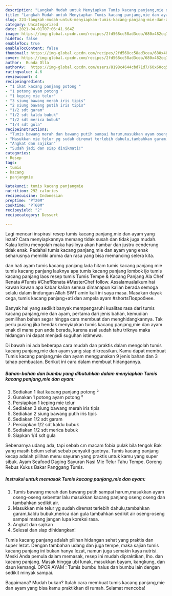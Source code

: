 ```yaml
---
description: "Langkah Mudah untuk Menyiapkan Tumis kacang panjang,mie dan ayam yang Menggugah Selera"
title: "Langkah Mudah untuk Menyiapkan Tumis kacang panjang,mie dan ayam yang Menggugah Selera"
slug: 223-langkah-mudah-untuk-menyiapkan-tumis-kacang-panjang-mie-dan-ayam-yang-menggugah-selera
category: Uncategorized
date: 2021-04-01T07:06:41.964Z
image: https://img-global.cpcdn.com/recipes/2fd568cc58ad3cea/680x482cq70/tumis-kacang-panjangmie-dan-ayam-foto-resep-utama.jpg
hideToc: false
enableToc: true
enableTocContent: false
thumbnail: https://img-global.cpcdn.com/recipes/2fd568cc58ad3cea/680x482cq70/tumis-kacang-panjangmie-dan-ayam-foto-resep-utama.jpg
cover: https://img-global.cpcdn.com/recipes/2fd568cc58ad3cea/680x482cq70/tumis-kacang-panjangmie-dan-ayam-foto-resep-utama.jpg
author:  Bunda Olla
authorAv:  https://img-global.cpcdn.com/users/8198c4644cbd71d7/60x60cq50/avatar.jpg
ratingvalue: 4.6
reviewcount: 4
recipeingredient:
- "1 ikat kacang panjang potong "
- "1 potong ayam potong "
- "1 keping mie telur"
- "3 siung bawang merah iris tipis"
- "2 siung bawang putih iris tipis"
- "1/2 sdt garam"
- "1/2 sdt kaldu bubuk"
- "1/2 sdt merica bubuk"
- "1/4 sdt gula"
recipeinstructions:
- "Tumis bawang merah dan bawang putih sampai harum,masukkan ayam oseng-oseng sebentar lalu masukkan kacang panjang oseng oseng dan tambahkan sedikit air."
- "Masukkan mie telur yg sudah diremat terlebih dahulu,tambahkan garam,kaldu bubuk,merica dan gula tambahkan sedikit air oseng-oseng sampai matang jangan lupa koreksi rasa."
- "Angkat dan sajikan"
- "Sudah jadi dan siap dinikmati!"
categories:
- Resep
tags:
- tumis
- kacang
- panjangmie

katakunci: tumis kacang panjangmie 
nutrition: 292 calories
recipecuisine: Indonesian
preptime: "PT20M"
cooktime: "PT60M"
recipeyield: "2"
recipecategory: Dessert

---
```



Lagi mencari inspirasi resep tumis kacang panjang,mie dan ayam yang lezat? Cara menyiapkannya memang tidak susah dan tidak juga mudah. Kalau keliru mengolah maka hasilnya akan hambar dan justru cenderung tidak enak. Padahal tumis kacang panjang,mie dan ayam yang enak seharusnya memiliki aroma dan rasa yang bisa memancing selera kita.


dan hati ayam tumis kacang panjang lada hitam tumis kacang panjang mie tumis kacang panjang lauknya apa tumis kacang panjang lombok ijo tumis kacang panjang laos resep tumis Tumis Tempe &amp; Kacang Panjang Ala Chef Renata #Tumis #ChefRenata #MasterChef follow. Assalamualaikum hai kawan kawan apa kabar kalian semua dimanapun kalian berada semoga selalu dalam lindungan Allah SWT amin kali ini saya masa. Masakan dayak cega, tumis kacang panjang+ati dan ampela ayam #shortsПодробнее.

Banyak hal yang sedikit banyak mempengaruhi kualitas rasa dari tumis kacang panjang,mie dan ayam, pertama dari jenis bahan, kemudian pemilihan bahan segar hingga cara membuat dan menghidangkannya. Tak perlu pusing jika hendak menyiapkan tumis kacang panjang,mie dan ayam enak di mana pun anda berada, karena asal sudah tahu triknya maka hidangan ini dapat menjadi suguhan istimewa.


Di bawah ini ada beberapa cara mudah dan praktis dalam mengolah tumis kacang panjang,mie dan ayam yang siap dikreasikan. Kamu dapat membuat Tumis kacang panjang,mie dan ayam menggunakan 9 jenis bahan dan 3 tahap pembuatan. Berikut ini cara dalam membuat hidangannya.

<!--inarticleads1-->

##### Bahan-bahan dan bumbu yang dibutuhkan dalam menyiapkan Tumis kacang panjang,mie dan ayam:

1. Sediakan 1 ikat kacang panjang potong ²
1. Gunakan 1 potong ayam potong ²
1. Persiapkan 1 keping mie telur
1. Sediakan 3 siung bawang merah iris tipis
1. Sediakan 2 siung bawang putih iris tipis
1. Sediakan 1/2 sdt garam
1. Persiapkan 1/2 sdt kaldu bubuk
1. Sediakan 1/2 sdt merica bubuk
1. Siapkan 1/4 sdt gula


Sebenarnya udang ada, tapi sebab cm macam fobia pulak bila tengok Bak yang masih belum sehat sebab penyakit gaotnya. Tumis kacang panjang kecap adalah pilihan menu sayuran yang praktis untuk kamu yang super sibuk. Ayam Seafood Daging Sayuran Nasi Mie Telur Tahu Tempe. Goreng Rebus Kukus Bakar Panggang Tumis. 

<!--inarticleads2-->

##### Instruksi untuk memasak Tumis kacang panjang,mie dan ayam:

1. Tumis bawang merah dan bawang putih sampai harum,masukkan ayam oseng-oseng sebentar lalu masukkan kacang panjang oseng oseng dan tambahkan sedikit air.
1. Masukkan mie telur yg sudah diremat terlebih dahulu,tambahkan garam,kaldu bubuk,merica dan gula tambahkan sedikit air oseng-oseng sampai matang jangan lupa koreksi rasa.
1. Angkat dan sajikan
1. Selesai dan siap dihidangkan!

Tumis kacang panjang adalah pilihan hidangan sehat yang praktis dan super lezat. Dengan tambahan udang dan juga tempe, maka sajian tumis kacang panjang ini bukan hanya lezat, namun juga semakin kaya nutrisi. Meski Anda pemula dalam memasak, resep ini mudah dipraktikan, lho. dan kacang panjang. Masak hingga ubi lunak, masukkan bayam, kangkung, dan daun kemangi. OPOR AYAM : Tumis bumbu halus dan bumbu lain dengan sedikit minyak sampai. 

Bagaimana? Mudah bukan? Itulah cara membuat tumis kacang panjang,mie dan ayam yang bisa kamu praktikkan di rumah. Selamat mencoba!
